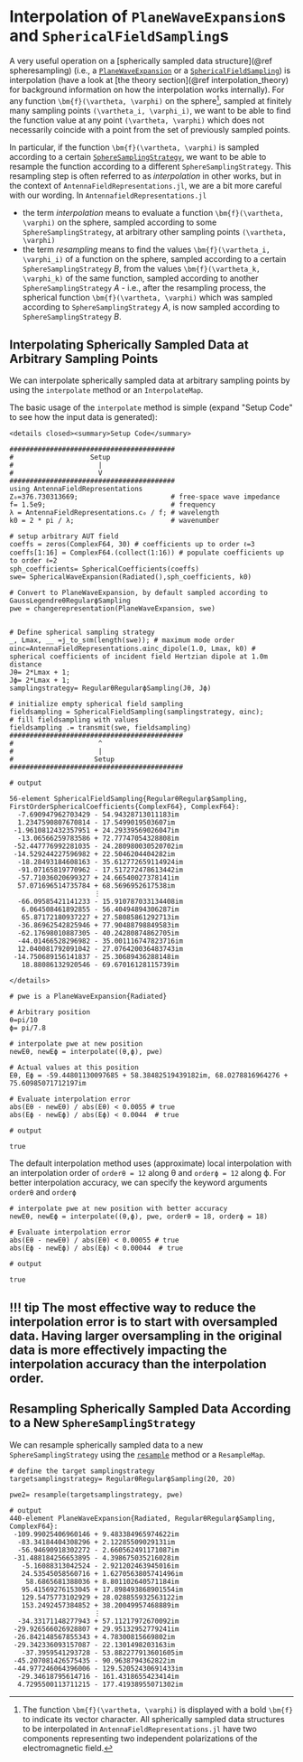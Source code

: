 # Interpolation of `PlaneWaveExpansion`s and `SphericalFieldSampling`s

A very useful operation on a [spherically sampled data structure](@ref spheresampling) (i.e., a [`PlaneWaveExpansion`](@ref) or a [`SphericalFieldSampling`](@ref)) is interpolation (have a look at [the theory section](@ref interpolation_theory) for background information on how the interpolation works internally). For any function ``\bm{f}(\vartheta, \varphi)`` on the sphere[^1], sampled at finitely many sampling points ``(\vartheta_i, \varphi_i)``, we want to be able to find the function value at any point ``(\vartheta, \varphi)`` which does not necessarily coincide with a point from the set of previously sampled points. 

In particular, if the function ``\bm{f}(\vartheta, \varphi)`` is sampled according to a certain [`SphereSamplingStrategy`](@ref), we want to be able to resample the function according to a different `SphereSamplingStrategy`. This resampling step is often referred to as *interpolation* in other works, but in the context of `AntennaFieldRepresentations.jl`, we are a bit more careful with our wording. In `AntennafieldRepresentations.jl` 
- the term *interpolation* means to evaluate a function ``\bm{f}(\vartheta, \varphi)`` on the sphere, sampled according to some `SphereSamplingStrategy`, at arbitrary other sampling points ``(\vartheta, \varphi)``
- the term *resampling* means to find the values ``\bm{f}(\vartheta_i, \varphi_i)`` of a function on the sphere, sampled according to a certain `SphereSamplingStrategy` *B*, from the values ``\bm{f}(\vartheta_k, \varphi_k)`` of the same function, sampled according to another `SphereSamplingStrategy` *A* - i.e., after the resampling process, the spherical function ``\bm{f}(\vartheta, \varphi)`` which was sampled according to `SphereSamplingStrategy` *A*, is now sampled according to `SphereSamplingStrategy` *B*.


[^1]: The function ``\bm{f}(\vartheta, \varphi)`` is displayed with a bold ``\bm{f}`` to indicate its vector character. All spherically sampled data structures to be interpolated in `AntennaFieldRepresentations.jl` have two components representing two independent polarizations of the electromagnetic field.

## Interpolating Spherically Sampled Data at Arbitrary Sampling Points 
We can interpolate spherically sampled data at arbitrary sampling points by using the `interpolate` method or an `InterpolateMap`. 

The basic usage of the `interpolate` method is simple (expand "Setup Code" to see how the input data is generated):

```@raw html
<details closed><summary>Setup Code</summary>
```

```jldoctest interpolateexamples ; output=false
#########################################
#                   Setup
#                     |
#                     V
#########################################
using AntennaFieldRepresentations
Z₀=376.730313669;                       # free-space wave impedance
f= 1.5e9;                               # frequency
λ = AntennaFieldRepresentations.c₀ / f; # wavelength
k0 = 2 * pi / λ;                        # wavenumber

# setup arbitrary AUT field
coeffs = zeros(ComplexF64, 30) # coefficients up to order ℓ=3
coeffs[1:16] = ComplexF64.(collect(1:16)) # populate coefficients up to order ℓ=2
sph_coefficients= SphericalCoefficients(coeffs)
swe= SphericalWaveExpansion(Radiated(),sph_coefficients, k0)

# Convert to PlaneWaveExpansion, by default sampled according to GaussLegendreθRegularϕSampling
pwe = changerepresentation(PlaneWaveExpansion, swe)


# Define spherical sampling strategy
_, Lmax, __ =j_to_sℓm(length(swe)); # maximum mode order
αinc=AntennaFieldRepresentations.αinc_dipole(1.0, Lmax, k0) # spherical coefficients of incident field Hertzian dipole at 1.0m distance
Jθ= 2*Lmax + 1;
Jϕ= 2*Lmax + 1;
samplingstrategy= RegularθRegularϕSampling(Jθ, Jϕ) 

# initialize empty spherical field sampling
fieldsampling = SphericalFieldSampling(samplingstrategy, αinc);
# fill fieldsampling with values
fieldsampling .= transmit(swe, fieldsampling)
###########################################
#                     ^
#                     |
#                    Setup
###########################################

# output

56-element SphericalFieldSampling{RegularθRegularϕSampling, FirstOrderSphericalCoefficients{ComplexF64}, ComplexF64}:
  -7.690947962703429 - 54.94328713011183im
  1.2347590807670814 - 17.5499019503607im
 -1.9610812432357951 + 24.29339569026047im
  -13.06566259783586 + 72.77747054328808im
 -52.447776992281035 - 24.280980030520702im
 -14.529244227596982 + 22.5046204404282im
  -18.28493184608163 - 35.612772659114924im
  -91.07165819770962 - 17.517272478613442im
  -57.71036020699327 + 24.66540027378141im
  57.071696514735784 + 68.5696952617538im
                     ⋮
  -66.09585421141233 - 15.910787033134408im
   6.064508461892855 - 56.40494894306287im
   65.87172180937227 + 27.58085861292713im
  -36.86962542825946 + 77.90488798849583im
  -62.17698010887305 - 40.24280874862705im
  -44.01466528296982 - 35.001116747823716im
  12.040081792091042 - 27.076420036483743im
 -14.750689156141837 - 25.30689436288148im
   18.88086132920546 - 69.67016128115739im
``` 


```@raw html
</details>
```

```jldoctest interpolateexamples ; output=false
# pwe is a PlaneWaveExpansion{Radiated}

# Arbitrary position
θ=pi/10
ϕ= pi/7.8

# interpolate pwe at new position
newEθ, newEϕ = interpolate((θ,ϕ), pwe)

# Actual values at this position
Eθ, Eϕ = -59.44801130097685 + 58.38482519439182im, 68.0278816964276 + 75.60985071712197im

# Evaluate interpolation error
abs(Eθ - newEθ) / abs(Eθ) < 0.0055 # true
abs(Eϕ - newEϕ) / abs(Eϕ) < 0.0044  # true

# output

true
```

The default interpolation method uses (approximate) local interpolation with an interpolation order of `orderθ = 12` along θ and `orderϕ = 12` along ϕ. 
For better interpolation accuracy, we can specify the keyword arguments `orderθ` and `orderϕ`

```jldoctest interpolateexamples ; output=false
# interpolate pwe at new position with better accuracy
newEθ, newEϕ = interpolate((θ,ϕ), pwe, orderθ = 18, orderϕ = 18)

# Evaluate interpolation error
abs(Eθ - newEθ) / abs(Eθ) < 0.00055 # true
abs(Eϕ - newEϕ) / abs(Eϕ) < 0.00044  # true

# output

true
```

!!! tip
    The most effective way to reduce the interpolation error is to start with oversampled data.
    Having larger oversampling in the original data is more effectively impacting the interpolation accuracy than the interpolation order.
---  

## Resampling Spherically Sampled Data According to a New `SphereSamplingStrategy`
We can resample spherically sampled data to a new `SphereSamplingStrategy` using the [`resample`](@ref) method or a `ResampleMap`. 
```jldoctest interpolateexamples ; output=false
# define the target samplingstrategy
targetsamplingstrategy= RegularθRegularϕSampling(20, 20) 

pwe2= resample(targetsamplingstrategy, pwe)

# output
440-element PlaneWaveExpansion{Radiated, RegularθRegularϕSampling, ComplexF64}:
 -109.99025406960146 + 9.483384965974622im
  -83.34184404308296 + 2.12285509029131im
  -56.94690918302272 - 2.660562491171087im
 -31.488184256653895 - 4.398675035216028im
   -5.16088313042524 - 2.921202463945016im
   24.53545058560716 + 1.6270563805741496im
    58.6865681388036 + 8.801102640571184im
   95.41569276153045 + 17.898493868901554im
   129.5475773102929 + 28.028855932563122im
   153.2492457384852 + 38.20049957468889im
                     ⋮
  -34.33171148277943 + 57.11217972670092im
 -29.926566026928807 + 29.95132952779241im
 -26.842148567855343 + 4.78300815669802im
 -29.342336093157087 - 22.1301498203163im
   -37.3959541293728 - 53.882277913601605im
 -45.207081426575435 - 90.9638794362822im
 -44.977246064396006 - 129.52052430691433im
  -29.34618795614716 - 161.4318655423414im
  4.7295500113711215 - 177.41938955071302im

```
